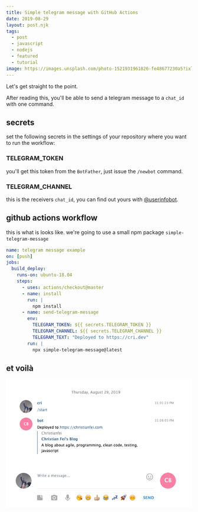 ```yaml
---
title: Simple telegram message with GitHub Actions
date: 2019-08-29
layout: post.njk
tags:
  - post
  - javascript
  - nodejs
  - featured
  - tutorial
image: https://images.unsplash.com/photo-1521931961826-fe48677230a5?ixlib=rb-1.2.1&ixid=eyJhcHBfaWQiOjEyMDd9&auto=format&fit=crop&w=250&q=40
---
```


Let's get straight to the point.

After reading this, you'll be able to send a telegram message to a `chat_id` with one command.

## secrets

set the following secrets in the settings of your repository where you want to run the workflow:

### TELEGRAM_TOKEN

you'll get this token from the `BotFather`, just issue the `/newbot` command.

### TELEGRAM_CHANNEL

this is the receivers `chat_id`, you can find out yours with [@userinfobot](https://web.telegram.org/#/im?p=@userinfobot).

## github actions workflow

this is what is looks like. we're going to use a small npm package `simple-telegram-message`

```yml
name: telegram message example
on: [push]
jobs:
  build_deploy:
    runs-on: ubuntu-18.04
    steps:
      - uses: actions/checkout@master
      - name: install
        run: |
          npm install
      - name: send-telegram-message
        env:
          TELEGRAM_TOKEN: ${{ secrets.TELEGRAM_TOKEN }}
          TELEGRAM_CHANNEL: ${{ secrets.TELEGRAM_CHANNEL }}
          TELEGRAM_TEXT: "Deployed to https://cri.dev"
        run: |
          npx simple-telegram-message@latest
```

## et voilà

![github-actions-tg-bot.png](/assets/images/posts/github-actions-tg-bot.png)
